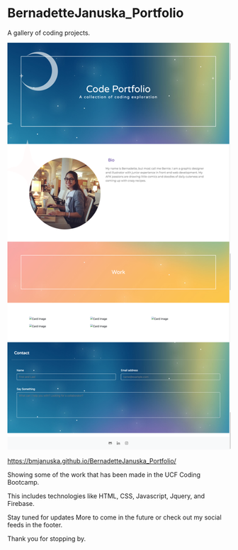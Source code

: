 # BernadetteJanuska_Portfolio
A gallery of coding projects.

![GitHub Logo](assets/images/screen.png)

https://bmjanuska.github.io/BernadetteJanuska_Portfolio/

Showing some of the work that has been made in the UCF Coding Bootcamp.

This includes technologies like HTML, CSS, Javascript, Jquery, and Firebase.

Stay tuned for updates More to come in the future or check out my social feeds in the footer.

Thank you for stopping by.
